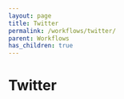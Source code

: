 ```yaml
---
layout: page
title: Twitter
permalink: /workflows/twitter/
parent: Workflows
has_children: true
---
```


# Twitter
